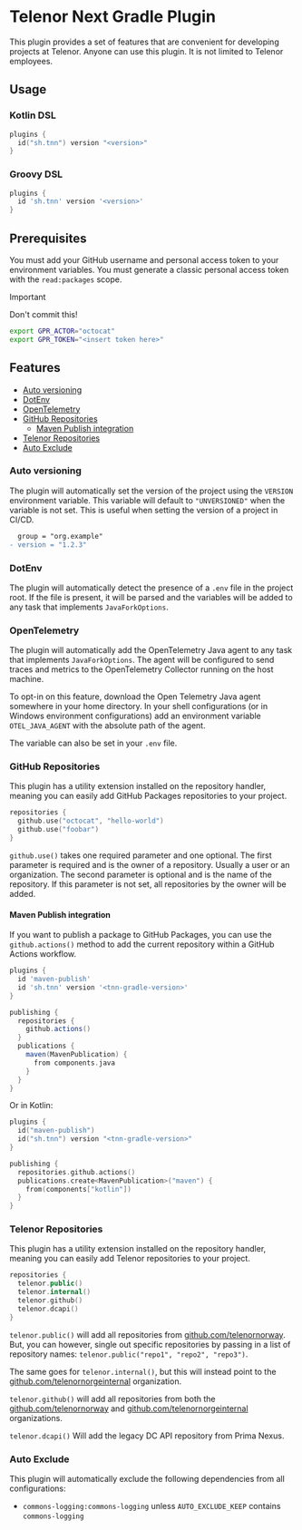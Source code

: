 # Telenor Next Gradle Plugin

This plugin provides a set of features that are convenient
for developing projects at Telenor. Anyone can use this
plugin. It is not limited to Telenor employees.

## Usage

### Kotlin DSL

<!-- @formatter:off -->
```kts
plugins {
  id("sh.tnn") version "<version>"
}
```
<!-- @formatter:on -->

### Groovy DSL

<!-- @formatter:off -->
```groovy
plugins {
  id 'sh.tnn' version '<version>'
}
```
<!-- @formatter:on -->

## Prerequisites

You must add your GitHub username and personal access token
to your environment variables. You must generate a classic
personal access token with the `read:packages` scope.

> [!IMPORTANT]
> Don't commit this!

```bash
export GPR_ACTOR="octocat"
export GPR_TOKEN="<insert token here>"
```

## Features

- [Auto versioning](#auto-versioning)
- [DotEnv](#dotenv)
- [OpenTelemetry](#opentelemetry)
- [GitHub Repositories](#github-repositories)
  - [Maven Publish integration](#maven-publish-integration)
- [Telenor Repositories](#telenor-repositories)
- [Auto Exclude](#auto-exclude)

### Auto versioning

The plugin will automatically set the version of the project
using the `VERSION` environment variable. This variable will
default to `"UNVERSIONED"` when the variable is not set.
This is useful when setting the version of a project in
CI/CD.

```diff
  group = "org.example"
- version = "1.2.3"
```

### DotEnv

The plugin will automatically detect the presence of a
`.env` file in the project root. If the file is present, it
will be parsed and the variables will be added to any task
that implements `JavaForkOptions`.

### OpenTelemetry

The plugin will automatically add the OpenTelemetry Java
agent to any task that implements `JavaForkOptions`. The
agent will be configured to send traces and metrics to
the OpenTelemetry Collector running on the host machine.

To opt-in on this feature, download the Open Telemetry
Java agent somewhere in your home directory. In your
shell configurations (or in Windows environment
configurations) add an environment variable
`OTEL_JAVA_AGENT` with the absolute path of the agent.

The variable can also be set in your `.env` file.

### GitHub Repositories

This plugin has a utility extension installed on the
repository handler, meaning you can easily add GitHub
Packages repositories to your project.

<!-- @formatter:off -->
```kotlin
repositories {
  github.use("octocat", "hello-world")
  github.use("foobar")
}
```
<!-- @formatter:on -->

`github.use()` takes one required parameter and one
optional. The first parameter is required and is the owner
of a repository. Usually a user or an organization. The
second parameter is optional and is the name of the
repository. If this parameter is not set, all repositories
by the owner will be added.

#### Maven Publish integration

If you want to publish a package to GitHub Packages, you
can use the `github.actions()` method to add the current
repository within a GitHub Actions workflow.

<!-- @formatter:off -->
```groovy
plugins {
  id 'maven-publish'
  id 'sh.tnn' version '<tnn-gradle-version>'
}

publishing {
  repositories {
    github.actions()
  }
  publications {
    maven(MavenPublication) {
      from components.java
    }
  }
}
```

Or in Kotlin:

```kotlin
plugins {
  id("maven-publish")
  id("sh.tnn") version "<tnn-gradle-version>"
}

publishing {
  repositories.github.actions()
  publications.create<MavenPublication>("maven") {
    from(components["kotlin"])
  }
}
```

### Telenor Repositories

This plugin has a utility extension installed on the
repository handler, meaning you can easily add Telenor
repositories to your project.

<!-- @formatter:off -->
```kotlin
repositories {
  telenor.public()
  telenor.internal()
  telenor.github()
  telenor.dcapi()
}
```
<!-- @formatter:on -->

`telenor.public()` will add all repositories from
[github.com/telenornorway](https://github.com/telenornorway).
But, you can however, single out specific repositories by
passing in a list of repository
names: `telenor.public("repo1", "repo2", "repo3")`.

The same goes for `telenor.internal()`, but this will
instead point to
the [github.com/telenornorgeinternal](https://github.com/telenornorgeinternal)
organization.

`telenor.github()` will add all repositories from both the
[github.com/telenornorway](https://github.com/telenornorway)
and [github.com/telenornorgeinternal](https://github.com/telenornorgeinternal)
organizations.

`telenor.dcapi()` Will add the legacy DC API repository from
Prima Nexus.

### Auto Exclude

This plugin will automatically exclude the following
dependencies from all configurations:

- `commons-logging:commons-logging`
  unless `AUTO_EXCLUDE_KEEP` contains `commons-logging`
